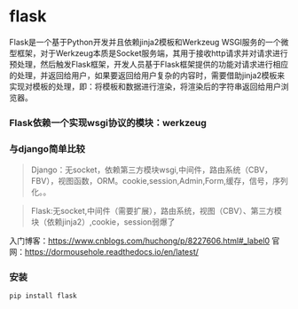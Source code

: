 # flask

Flask是一个基于Python开发并且依赖jinja2模板和Werkzeug WSGI服务的一个微型框架，对于Werkzeug本质是Socket服务端，其用于接收http请求并对请求进行预处理，然后触发Flask框架，开发人员基于Flask框架提供的功能对请求进行相应的处理，并返回给用户，如果要返回给用户复杂的内容时，需要借助jinja2模板来实现对模板的处理，即：将模板和数据进行渲染，将渲染后的字符串返回给用户浏览器。

### Flask依赖一个实现wsgi协议的模块：werkzeug

### 与django简单比较
>Django：无socket，依赖第三方模块wsgi,中间件，路由系统（CBV，FBV），视图函数，ORM。cookie,session,Admin,Form,缓存，信号，序列化。。

>Flask:无socket,中间件（需要扩展），路由系统，视图（CBV）、第三方模块（依赖jinja2）,cookie，session弱爆了


入门博客：https://www.cnblogs.com/huchong/p/8227606.html#_label0
官网：https://dormousehole.readthedocs.io/en/latest/

### 安装
`pip install flask`

